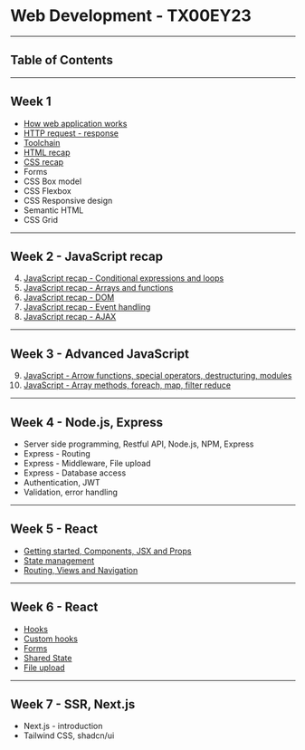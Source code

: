 # Web Development - TX00EY23

---

## Table of Contents

---

## Week 1

- [How web application works](Week1/architecture.md)
- [HTTP request - response](Week1/http-request-response.md)
- [Toolchain](Week1/tools_pt1.md)
- [HTML recap](Week1/HTML-recap)
- [CSS recap](Week1/CSS-recap.md)
- Forms
- CSS Box model
- CSS Flexbox
- CSS Responsive design
- Semantic HTML
- CSS Grid

---

## Week 2 - JavaScript recap

4. [JavaScript recap - Conditional expressions and loops](Week2/JS-recap1.md)
5. [JavaScript recap - Arrays and functions](Week2/JS-recap2.md)
6. [JavaScript recap - DOM](Week2/JS-recap3.md)
7. [JavaScript recap - Event handling](Week2/JS-recap4.md)
8. [JavaScript recap - AJAX](Week2/JS-recap5.md)

---

## Week 3 - Advanced JavaScript

9. [JavaScript - Arrow functions, special operators, destructuring, modules](Week3/AdvancedJavaScript1.md)
10. [JavaScript - Array methods, foreach, map, filter reduce](Week3/AdvancedJavascript2.md)

---

## Week 4 - Node.js, Express

- Server side programming, Restful API, Node.js, NPM, Express
- Express - Routing
- Express - Middleware, File upload
- Express - Database access
- Authentication, JWT
- Validation, error handling

---

## Week 5 - React

- [Getting started, Components, JSX and Props](Week3/01-react-start.md)
- [State management](Week3/02-react-state.md)
- [Routing, Views and Navigation](Week3/03-react-routing.md)

---

## Week 6 - React

- [Hooks](Week4/hooks.md)
- [Custom hooks](Week4/custom-hooks.md)
- [Forms](Week4/forms.md)
- [Shared State](Week4/context.md)
- [File upload](Week4/upload.md)

---

## Week 7 - SSR, Next.js

- Next.js - introduction
- Tailwind CSS, shadcn/ui
